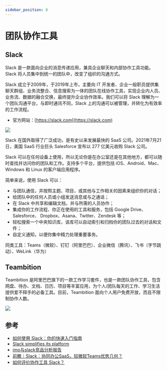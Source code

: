 ```yaml
---
sidebar_position: 8
---
```


# 团队协作工具



## Slack

Slack 是一款面向企业的消息传递应用，兼具企业聊天和内部协作工具功能。Slack 将人员集中到统一的团队中，改变了组织的沟通方式。

Slack 成立于2009年，于2019年上市，主要向 IT 开发者、企业一般职员提供集聊天群组、业务流整合、信息搜索为一体的团队在线协作工具，实现企业内人员、业务流、数据的融合交换，最终提升企业协作效率。我们可以将 Slack 理解为一个团队沟通平台，与即时通讯不同，Slack 上的沟通可以被管理，并转化为有效率的工作流程。

- 官方网站：[https://slack.com](https://slack.com)

![](https://static.getiot.tech/slack-applications.png#center)

Slack 在国外取得了广泛成功，是有史以来发展最快的 SaaS 公司。2021年7月21日，美国 SaaS 行业巨头 Salesforce 宣布以 277 亿美元收购 Slack 公司。

Slack 可以在任何设备上使用，所以无论你是在办公室还是在其他地方，都可以随时查找并访问你的团队和工作。支持多个平台，提供包括 iOS、Android、Mac、Windows 和 Linux 的客户端应用程序。

简单来说，使用 Slack 可以：

- 与团队通信，并按照主题、项目，或其他与工作相关的因素来组织你的对话；
- 给团队中的任何人员或小组发送消息或与之通话；
- 在 Slack 中共享和编辑文档，并与所需的人员协作；
- 集成你的工作流程、你正在使用的工具和服务，包括 Google Drive、Salesforce、 Dropbox、Asana、Twitter、Zendesk 等；
- 轻松搜索一个中央知识库，该库可以自动索引和归档你的团队过去的对话和文件；
- 自定义通知，以便你集中精力处理重要事务。

同类工具：Teams（微软）、钉钉（阿里巴巴）、企业微信（腾讯）、飞书（字节跳动）、WeLink（华为）



## Teambition

Teambition 是阿里巴巴旗下的一款工作学习套件，也是一款团队协作工具，包含网盘、待办、文档、日历、项目等丰富应用，为个人/团队每天的工作、学习生活提供爱不释手的必备工具。目前，Teambition 面向个人用户免费开放，而且不限制协作人数。

![](https://static.getiot.tech/teambition.png#center)



## 参考

- [如何使用 Slack：你的快速入门指南](https://slack.com/intl/zh-cn/help/articles/360059928654-%E5%A6%82%E4%BD%95%E4%BD%BF%E7%94%A8-Slack%EF%BC%9A%E4%BD%A0%E7%9A%84%E5%BF%AB%E9%80%9F%E5%85%A5%E9%97%A8%E6%8C%87%E5%8D%97)
- [Slack simplifies its platform](https://dade2.net/slack-simplifies-its-platform/)
- [imo与slack竞品分析报告](http://www.woshipm.com/evaluating/388427.html)
- [前瞻｜Slack：协同办公SaaS，较微软Teams优势几何？](https://finance.sina.com.cn/stock/stockzmt/2020-05-22/doc-iircuyvi4394009.shtml)
- [如何评价协作工具 Slack？](https://www.zhihu.com/question/22890036)

